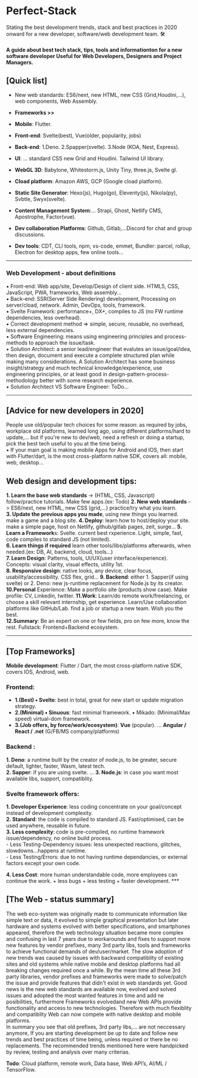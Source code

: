 # Perfect-Stack
Stating the best development trends, stack and best practices in 2020 onward for a new developer, software/web development team. 🛠

#### A guide about best tech stack, tips, tools and informationton for a new software developer  Useful for Web Developers, Designers and Project Managers.  

## [Quick list]  

- New web standards: ES6/next, new HTML, new CSS (Grid,Houdini,...), web components, Web Assembly.  

- **Frameworks >>**
 - **Mobile**: Flutter.  
 - **Front-end**: Svelte(best), Vue(older, popularity, jobs)  
 - **Back-end**: 1.Deno. 2.Spapper(svelte). 3.Node (KOA, Nest, Express).  
  
- **UI**: ... standard CSS new Grid and Houdini.  Tailwind UI library.  
- **WebGL 3D**: Babylone, Whitestorm.js, Unity Tiny, three.js, Svelte gl.  
- **Cload platform**: Amazon AWS, GCP (Google cload platform).  
- **Static Site Generator**:  Hexo(js), Hugo(go), Eleventy(js), Nikola(py), Svbtle, Swyx(svelte).  
- **Content Management System**:... Strapi, Ghost, Netlify CMS, Apostrophe, Factor(vue).  
- **Dev collaboration Platforms**: Github, Gitlab,...Discord for chat and group discussions.  
- **Dev tools**: CDT, CLI tools, npm, vs-code, emmet, Bundler: parcel, rollup, Electron for desktop apps, few online tools...  
***

### **Web Development - about definitions**  
▪ Front-end: Web app/site, Develop/Design of client side. HTML5, CSS, JavaScript, PWA, frameworks, Web assembly...  
▪ Back-end: SSR(Server Side Rendering) development, Processing on server/cload, network. Admin, DevOps, tools, framework.  
▪ Svelte Framework: performance+, DX+, compiles to JS (no FW runtime dependencies, less overhead).  
▪ Correct development method ⇒ simple, secure, reusable, no overhead, less external dependencies.  
▪ Software Engineering: means using engineering principles and process-methods to approach the issue/task.  
▪ Solution Architect: a senior lead/engineer that evalutes an issue/goal/idea, then design, document and execute a complete structured plan while making many considerations. A Solution Architect has some business insight/strategy and much technical knowledge/experience, use engineering principles, or at least good in design-pattern-process-methodology better with some research experience.  
▪ Solution Architect VS Software Engineer: ToDo...
***

## [Advice for new developers in 2020]

People use old/popular tech choices for some reason: as required by jobs, workplace old platforms, learned long ago, using different platforms/hard to update,... but if you're new to dev/web, need a refresh or doing a startup, pick the best tech useful to you at the time being.  
▪ If your main goal is making mobile Apps for Android and IOS, then start with Flutter/dart, is the most cross-platform native SDK, covers all: mobile, web, desktop...  

## **Web design and development tips:**
 **1. Learn the base web standards** -> (HTML, CSS, Javascript) follow/practice tutorials. Make few apps.(ex: Todo)
 **2. New web standards** -> ES6/next, new HTML, new CSS (grid,...)  practice/try what you learn.  
 **3. Update the previous apps you made**, using new things you learned. make a game and a blog site.
 **4. Deploy**: learn how to host/deploy your site. make a simple page, host on Netlify, github/gitlab pages, zeit, surge...
 **5. Learn a Framework**s: Svelte. current best rxperience. Light, simple, fast, code compiles to standard JS (not limited).  
 **6. Learn things if required** learn other tools/libs/platforms afterwards, when needed.(ex: DB, AI, backend, cloud, tools...)  
 **7. Learn Design**: Patterns, tools, UI/UX(user interface/experience). Concepts: visual clarity, visual effects, utility 1st.  
 **8. Responsive design**: native looks, any device, clear focus, usability/accessibility. CSS flex, grid...
 **9. Backend**: either 1. Sapper(if using svelte) or 2. Deno: new js-runtime replacement for Node.js by its creator.  
 **10.Personal** Experience: Make a portfolio site (products show case). Make profile: CV, Linkedin, twitter.
 **11.Work**: Learn/do remote work/freelancing, or choose a skill relevant internship, get experience. Learn/Use collaboration platforms like GitHub/Lab. find a job or startup a new team.  Wish you the best.   
 **12.Summary**: Be an expert on one or few fields, pro on few more, know the rest. Fullstack: Frontend+Backend ecosystem.  

*** 

## **[Top Frameworks]**    
**Mobile development**: Flutter / Dart, the most cross-platform native SDK, covers IOS, Android, web. 
### Frontend: 
 - **1.(Best) ▪ Svelte**: best in total, great for new start or update migration strategy.  
 - **2.(Minimal) ▪ Sinuous**: fast minimal framework. ▪ Mikado: (Minimal/Max speed) virtual-dom framework.  
 - **3.(Job offers, by force/work/ecosystem)**:  **Vue** (popular). ... **Angular / React / .net** (G/FB/MS company/platforms)

### Backend :
**1. Deno**: a runtime built by the creator of node.js, to be greater, secure default, lighter, faster, Wasm, latest tech.  
**2. Sapper**: if you are using svelte. ... **3. Node.js**: in case you want most available libs, support, compatiblity.  
  
### Svelte framework offers:  
**1. Developer Experience**: less coding concentrate on your goal/concept instead of development complexity.  
**2. Standard**: the code is compiled to standard JS. Fast/optimised, can be used anywhere, reusable in future.  
**3. Less complexity**: code is pre-compiled, no runtime framework issue/dependency, no online build process.  
     - Less Testing-Dependency issues: less unexpected reactions, glitches, slowdowns...happens at runtime.  
     - Less Testing/Errors: due to not having runtime dependancies, or external factors except your own code.  
     
**4. Less Cost**: more human understandable code, more employees can continue the work. + less bugs + less testing + faster development.  ***  
  
## [The Web - status summary]  
The web eco-system was originally made to communicate information like simple text or data, it evolved to simple graphical presentation but later hardware and systems evolved with better specifications, and smartphones appeared, therefore the web technology situation became more complex and confusing in last 7 years due to workarounds and fixes to support more new features by vendor prefixes, many 3rd party libs, tools and frameworks to achieve functional demands of dev/user/market. The slow adoption of new trends was caused by issues with backward compatiblity of existing sites and old systems while native mobile and desktop platforms had all breaking changes required once a while. By the mean time all these 3rd party libraries, vendor prefixes and frameworks were made to solve/patch the issue and provide features that didn't exist in web standards yet.
Good news is the new web standards are available now, evolved and solved issues and adopted the most wanted features in time and add ne posibilities, furthermore Frameworks evolvedand new Web APIs provide functionality and access to new technologies. Therefore with much flexiblity and compatiblity Web can now compete with native desktop and mobile platforms.  
In summary you see that old prefixes, 3rd party libs,... are not neccessary anymore, If you are starting development be up to date and follow new trends and best practices of time being, unless required or there be no replacements. The recommended trends mentioned here were handpicked by review, testing and analysis over many criterias.  

**Todo**:  Cloud platform, remote work, Data base, Web API’s, AI/ML / TensorFlow.
